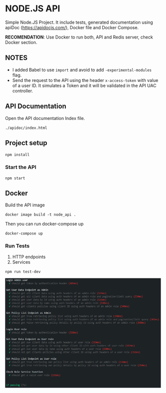 # NODE.JS API #

Simple Node.JS Project. It include tests, generated documentation using apiDoc (https://apidocjs.com/), Docker file and Docker Compose.

**RECOMENDATION**: Use Docker to run both, API and Redis server, check Docker section.

## NOTES 
* I added Babel to use `import` and avoid to add `-experimental-modules` flag.
* Send the request to the API using the header `x-access-token` with value of a user ID. It simulates a Token and it will be validated in the API UAC controller.

## API Documentation
Open the API documentation Index file.
```
./apidoc/index.html
```

## Project setup
```
npm install
```

### Start the API
```
npm start
```

## Docker
Build the API image
```
docker image build -t node_api .
```

Then you can run docker-compose up
```
docker-compose up
```

### Run Tests
1. HTTP endpoints
2. Services
```
npm run test-dev
```
![Screenshot](image-testdev.PNG)